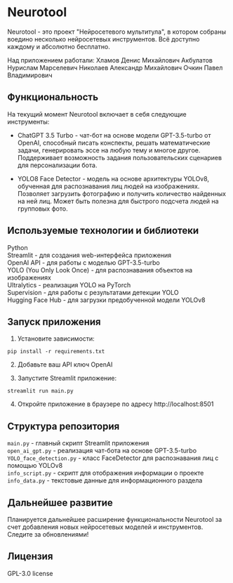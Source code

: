 # Neurotool
Neurotool - это проект "Нейросетевого мультитула", в котором собраны воедино несколько нейросетевых инструментов. Всё доступно каждому и абсолютно бесплатно.

Над приложением работали:
Хламов Денис Михайлович
Акбулатов Нурислам Марселевич
Николаев Александр Михайлович 
Очкин Павел Владимирович


## Функциональность
На текущий момент Neurotool включает в себя следующие инструменты:

* ChatGPT 3.5 Turbo - чат-бот на основе модели GPT-3.5-turbo от OpenAI, способный писать конспекты, решать математические задачи, генерировать эссе на любую тему и многое другое. Поддерживает возможность задания пользовательских сценариев для персонализации бота.

* YOLO8 Face Detector - модель на основе архитектуры YOLOv8, обученная для распознавания лиц людей на изображениях. Позволяет загрузить фотографию и получить количество найденных на ней лиц. Может быть полезна для быстрого подсчета людей на групповых фото.

## Используемые технологии и библиотеки
Python  
Streamlit - для создания web-интерфейса приложения  
OpenAI API - для работы с моделью GPT-3.5-turbo  
YOLO (You Only Look Once) - для распознавания объектов на изображениях  
Ultralytics - реализация YOLO на PyTorch  
Supervision - для работы с результатами детекции YOLO  
Hugging Face Hub - для загрузки предобученной модели YOLOv8  

## Запуск приложения
1) Установите зависимости:

```
pip install -r requirements.txt
```
2) Добавьте ваш API ключ OpenAI

3) Запустите Streamlit приложение:

```
streamlit run main.py
```

4) Откройте приложение в браузере по адресу http://localhost:8501

## Структура репозитория

```main.py``` - главный скрипт Streamlit приложения  
```open_ai_gpt.py``` - реализация чат-бота на основе GPT-3.5-turbo  
```YOLO_face_detection.py``` - класс FaceDetector для распознавания лиц с помощью YOLOv8  
```info_script.py``` - скрипт для отображения информации о проекте  
```info_data.py``` - текстовые данные для информационного раздела  

## Дальнейшее развитие
Планируется дальнейшее расширение функциональности Neurotool за счет добавления новых нейросетевых моделей и инструментов. Следите за обновлениями!

## Лицензия

GPL-3.0 license
